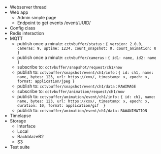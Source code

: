 * Webserver thread
* Web app
    * Admin simple page
    * Endpoint to get events /event/UUID/
* Config class
* Redis interaction
* MQTT
    * publish once a minute: `cctvbuffer/status` : `{ version: 2.0.0, cameras: 9, uptime: 1234, count_snapshot: 0, count_animation: 0 }`
    * publish once a minute: `cctvbuffer/cameras` : `{ id1: name, id2: name }`
    * subscribe to: `cctvbuffer/snapshot/request/ch1/now`
    * publish to: `cctvbuffer/snapshot/event/ch1/info` : `{ id: ch1, name: name, bytes: 123, url: https://xxx/, timestamp: x, epoch: x, format: application/jpeg }`
    * publish to: `cctvbuffer/snapshot/event/ch1/data` : `RAWIMAGE`
    * subscribe to: `cctvbuffer/animation/request/ch1/now`
    * publish to: `cctvbuffer/animation/event/ch1/info` : `{ id: ch1, name: name, bytes: 123, url: https://xxx/, timestamp: x, epoch: x, duration: 10, format: application/gif  }`
    * publish to: `cctvbuffer/animation/event/ch1/data` : `RAWANIMATION`
* Timelapse
* Storage
    * Interface
    * Local
    * BackblazeB2
    * S3
* Test suite